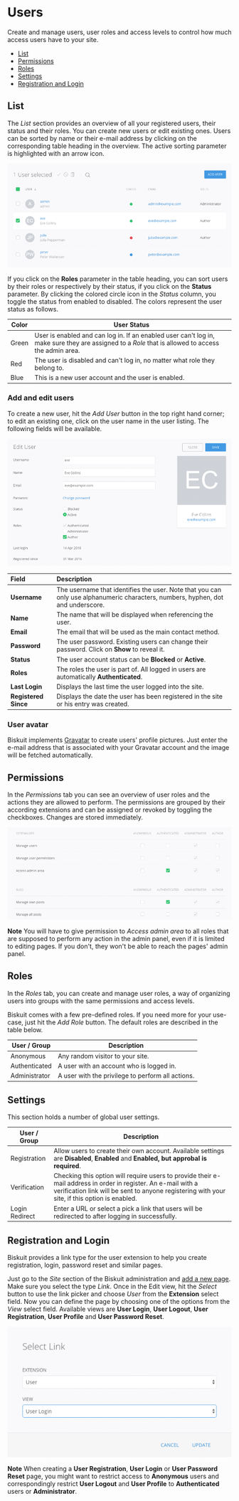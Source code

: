 # Users

<p class="uk-article-lead">Create and manage users, user roles and access levels to control how much access users have to your site.</p>

<ul class="uk-list">
    <li><a href="#list">List</a></li>
    <li><a href="#permissions">Permissions</a></li>
    <li><a href="#roles">Roles</a></li>
    <li><a href="#settings">Settings</a></li>
    <li><a href="#registration-and-login">Registration and Login</a></li>
</ul>

## List
The _List_ section provides an overview of all your registered users, their status and their roles. You can create new users or edit existing ones. Users can be sorted by name or their e-mail address by clicking on the corresponding table heading in the overview. The active sorting parameter is highlighted with an arrow icon.

![Users overview](assets/users.png)

If you click on the **Roles** parameter in the table heading, you can sort users by their roles or respectively by their status, if you click on the **Status** parameter. By clicking the colored circle icon in the *Status* column, you toggle the status from enabled to disabled. The colors represent the user status as follows.

Color | User Status
------|------
Green | User is enabled and can log in. If an enabled user can't log in, make sure they are assigned to a *Role* that is allowed to access the admin area.
Red   | The user is disabled and can't log in, no matter what role they belong to.
Blue  | This is a new user account and the user is enabled.

### Add and edit users

To create a new user, hit the _Add User_ button in the top right hand corner; to edit an existing one, click on the user name in the user listing. The following fields will be available.

![Edit User](assets/users-edit.png)

Field                | Description
:------------------- | :-------------------------------------------------------------------------------------------------------
**Username**         | The username that identifies the user. Note that you can only use alphanumeric characters, numbers, hyphen, dot and underscore.
**Name**             | The name that will be displayed when referencing the user.
**Email**            | The email that will be used as the main contact method.
**Password**         | The user password. Existing users can change their password. Click on **Show** to reveal it.
**Status**           | The user account status can be **Blocked** or **Active**.
**Roles**            | The roles the user is part of. All logged in users are automatically **Authenticated**.
**Last Login**       | Displays the last time the user logged into the site.
**Registered Since** | Displays the date the user has been registered in the site or his entry was created.

### User avatar

Biskuit implements [Gravatar](https://gravatar.com/) to create users' profile pictures. Just enter the e-mail address that is associated with your Gravatar account and the image will be fetched automatically.

## Permissions
In the _Permissions_ tab you can see an overview of user roles and the actions they are allowed to perform. The permissions are grouped by their according extensions and can be assigned or revoked by toggling the checkboxes. Changes are stored immediately.

![Permissions](assets/users-permissions.png)

**Note** You will have to give permission to _Access admin area_ to all roles that are supposed to perform any action in the admin panel, even if it is limited to editing pages. If you don't,  they won't be able to reach the pages' admin panel.

## Roles
In the _Roles_ tab, you can create and manage user roles, a way of organizing users into groups with the same permissions and access levels.

Biskuit comes with a few pre-defined roles. If you need more for your use-case, just hit the _Add Role_ button. The default roles are 
described in the table below.

User / Group  | Description
------------- | -------------------------------------------------
Anonymous     | Any random visitor to your site.
Authenticated | A user with an account who is logged in.
Administrator | A user with the privilege to perform all actions.

## Settings

This section holds a number of global user settings.

User / Group  | Description
------------- | -------------------------------------------------
Registration     | Allow users to create their own account. Available settings are **Disabled**, **Enabled** and **Enabled, but approbal is required**.
Verification | Checking this option will require users to provide their e-mail address in order in register. An e-mail with a verification link will be sent to anyone registering with your site, if this option is enabled.
Login Redirect | Enter a URL or select a pick a link that users will be redirected to after logging in successfully.

## Registration and Login

Biskuit provides a link type for the user extension to help you create registration, login, password reset and similar pages.

Just go to the _Site_ section of the Biskuit administration and [add a new page](site.md#pages). Make sure you select the type _Link_. Once in the Edit view, hit the _Select_ button to use the link picker and choose _User_ from the **Extension** select field. Now you can define the page by choosing one of the options from the _View_ select field. Available views are **User Login**, **User Logout**, **User Registration**, **User Profile** and **User Password Reset**.

![Registration and Login](assets/users-pages.png)

**Note** When creating a **User Registration**, **User Login** or **User Password Reset** page, you might want to restrict access to **Anonymous** users and correspondingly restrict **User Logout** and **User Profile** to **Authenticated** users or **Administrator**.